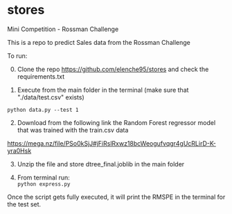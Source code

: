 # stores

Mini Competition - Rossman Challenge

This is a repo to predict Sales data from the Rossman Challenge

To run:

0. Clone the repo https://github.com/elenche95/stores and check the requirements.txt

1. Execute from the main folder in the terminal  (make sure that "./data/test.csv" exists)

``
python data.py --test 1
``

2. Download from the following link the Random Forest regressor model that was trained with the train.csv data

https://mega.nz/file/PSo0kSjJ#jFiRslRxwz18bcWeogufvqgr4gUcRLirD-K-yra0Hsk 

3. Unzip the file and store dtree_final.joblib in the main folder

4. From terminal run:  
``
python express.py
``

Once the script gets fully executed, it will print the RMSPE in the terminal for the test set.
